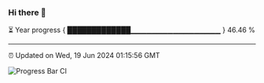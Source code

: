 ### Hi there 👋

⏳ Year progress { █████████████▁▁▁▁▁▁▁▁▁▁▁▁▁▁▁▁▁ } 46.46 %

---

⏰ Updated on Wed, 19 Jun 2024 01:15:56 GMT

![Progress Bar CI](https://github.com/liununu/liununu/workflows/Progress%20Bar%20CI/badge.svg)
